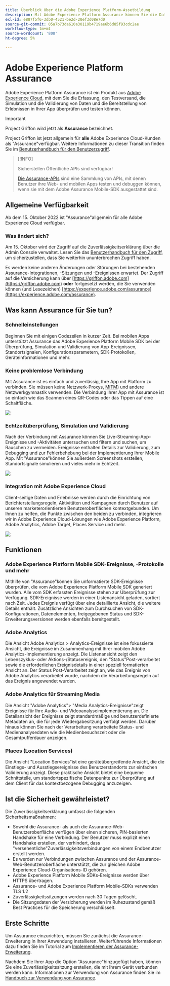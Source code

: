 ```yaml
---
title: Überblick über die Adobe Experience Platform-Assetbildung
description: Mit Adobe Experience Platform Assurance können Sie die Datenerfassung und die Bereitstellung von Erlebnissen in Ihren Mobile Apps untersuchen, testen, simulieren und überprüfen.
exl-id: e887f5f6-3db0-4521-be2d-20ef3d08e7d0
source-git-commit: 05a7b73da610a30119b4719ae6b6d85f93cdc2ae
workflow-type: tm+mt
source-wordcount: '808'
ht-degree: 5%

---
```


# Adobe Experience Platform Assurance

Adobe Experience Platform Assurance ist ein Produkt aus [Adobe Experience Cloud](https://www.adobe.com/experience-cloud.html), mit dem Sie die Erfassung, den Testversand, die Simulation und die Validierung von Daten und die Bereitstellung von Erlebnissen in Ihrer App überprüfen und testen können.

>[!IMPORTANT]
>
> Project Griffon wird jetzt als **Assurance** bezeichnet.
>
> Project Griffon ist jetzt allgemein für **alle** Adobe Experience Cloud-Kunden als &quot;Assurance&quot;verfügbar. Weitere Informationen zu dieser Transition finden Sie im [Benutzerhandbuch für den Benutzerzugriff](./user-access.md).

>[!INFO]
>
>Sicherstellen Öffentliche APIs sind verfügbar!
>
>[Die Assurance-APIs](https://developer.adobe.com/adobe-assurance-public-apis/) sind eine Sammlung von APIs, mit denen Benutzer ihre Web- und mobilen Apps testen und debuggen können, wenn sie mit dem Adobe Assurance Mobile-SDK ausgestattet sind.

## Allgemeine Verfügbarkeit

Ab dem 15. Oktober 2022 ist &quot;Assurance&quot;allgemein für alle Adobe Experience Cloud verfügbar.

### Was ändert sich?

Am 15. Oktober wird der Zugriff auf die Zuverlässigkeitserklärung über die Admin Console verwaltet. Lesen Sie das [Benutzerhandbuch für den Zugriff](./user-access.md), um sicherzustellen, dass Sie weiterhin ununterbrochen Zugriff haben.

Es werden keine anderen Änderungen oder Störungen bei bestehenden Assurance-Integrationen, -Sitzungen und -Ereignissen erwartet. Der Zugriff auf die Versicherung kann über [https://griffon.adobe.com](https://griffon.adobe.com) **oder** fortgesetzt werden, die Sie verwenden können (und Lesezeichen) [https://experience.adobe.com/assurance](https://experience.adobe.com/assurance).

## Was kann Assurance für Sie tun?

### Schnelleinstellungen

Beginnen Sie mit einigen Codezeilen in kurzer Zeit. Bei mobilen Apps unterstützt Assurance das Adobe Experience Platform Mobile SDK bei der Überprüfung, Simulation und Validierung von App-Ereignissen, Standortsignalen, Konfigurationsparametern, SDK-Protokollen, Geräteinformationen und mehr.

### Keine problemlose Verbindung

Mit Assurance ist es einfach und zuverlässig, Ihre App mit Platform zu verbinden. Sie müssen keine Netzwerk-Proxys, [MiTM](https://en.wikipedia.org/wiki/Man-in-the-middle_attack)) und andere Netzwerkgymnastik verwenden. Die Verbindung Ihrer App mit Assurance ist so einfach wie das Scannen eines QR-Codes oder das Tippen auf eine Schaltfläche.

![](./images/index/no-hassle-connection.png)

### Echtzeitüberprüfung, Simulation und Validierung

Nach der Verbindung mit Assurance können Sie Live-Streaming-App-Ereignisse und -Aktivitäten untersuchen und filtern und suchen, um Rauschen zu vermeiden. Ereignisse enthalten Details zur Validierung, zum Debugging und zur Fehlerbehebung bei der Implementierung Ihrer Mobile App. Mit &quot;Assurance&quot;können Sie außerdem Screenshots erstellen, Standortsignale simulieren und vieles mehr in Echtzeit.

![](./images/index/real-time-insepction.png)

### Integration mit Adobe Experience Cloud

Client-seitige Daten und Erlebnisse werden durch die Einrichtung von Berichterstellungsregeln, Aktivitäten und Kampagnen durch Benutzer auf unseren marketerorientierten Benutzeroberflächen kontextgebunden. Um Ihnen zu helfen, die Punkte zwischen den beiden zu verbinden, integrieren wir in Adobe Experience Cloud-Lösungen wie Adobe Experience Platform, Adobe Analytics, Adobe Target, Places Service und mehr.

![](./images/index/integration.png)

## Funktionen

### Adobe Experience Platform Mobile SDK-Ereignisse, -Protokolle und mehr

Mithilfe von &quot;Assurance&quot;können Sie unformatierte SDK-Ereignisse überprüfen, die vom Adobe Experience Platform Mobile SDK generiert wurden. Alle vom SDK erfassten Ereignisse stehen zur Überprüfung zur Verfügung. SDK-Ereignisse werden in einer Listenansicht geladen, sortiert nach Zeit. Jedes Ereignis verfügt über eine detaillierte Ansicht, die weitere Details enthält. Zusätzliche Ansichten zum Durchsuchen von SDK-Konfigurationen, Datenelementen, freigegebenen Status und SDK-Erweiterungsversionen werden ebenfalls bereitgestellt.

### Adobe Analytics

Die Ansicht Adobe Analytics > Analytics-Ereignisse ist eine fokussierte Ansicht, die Ereignisse im Zusammenhang mit Ihrer mobilen Adobe Analytics-Implementierung anzeigt. Die Listenansicht zeigt den Lebenszyklus- oder Aktions-/Statusereignis, den &quot;Status&quot;Post-verarbeitet sowie die erforderlichen Ereignisdetails in einer speziell formatierten Ansicht an. Der Status Post-Verarbeitet zeigt an, wie das Ereignis von Adobe Analytics verarbeitet wurde, nachdem die Verarbeitungsregeln auf das Ereignis angewendet wurden.

### Adobe Analytics für Streaming Media

Die Ansicht &quot;Adobe Analytics&quot;> &quot;Media Analytics-Ereignisse&quot;zeigt Ereignisse für Ihre Audio- und Videoanalyseimplementierung an. Die Detailansicht der Ereignisse zeigt standardmäßige und benutzerdefinierte Metadaten an, die für jede Wiedergabesitzung verfolgt werden. Darüber hinaus können Sie nach der Verarbeitung verarbeitete Status- und Medienanalysedaten wie die Medienbesuchszeit oder die Gesamtpufferdauer anzeigen.

### Places (Location Services)

Die Ansicht &quot;Location Services&quot;ist eine geräteübergreifende Ansicht, die die Einstiegs- und Ausstiegsereignisse des Benutzerstandorts zur einfachen Validierung anzeigt. Diese praktische Ansicht bietet eine bequeme Schnittstelle, um standortspezifische Datenpunkte zur Überprüfung auf dem Client für das kontextbezogene Debugging anzuzeigen.

## Ist die Sicherheit gewährleistet?

Die Zuverlässigkeitserklärung umfasst die folgenden Sicherheitsmaßnahmen:

* Sowohl die Assurance- als auch die Assurance-Web-Benutzeroberfläche verfügen über einen sicheren, PIN-basierten Handshake für eine Verbindung. Der Benutzer muss explizit einen Handshake erstellen, der verhindert, dass &quot;versehentliche&quot;Zuverlässigkeitsverbindungen von einem Endbenutzer erstellt werden.
* Es werden nur Verbindungen zwischen Assurance und der Assurance-Web-Benutzeroberfläche unterstützt, die zur gleichen Adobe Experience Cloud-Organisations-ID gehören.
* Adobe Experience Platform Mobile SDKs-Ereignisse werden über HTTPS übertragen.
* Assurance- und Adobe Experience Platform Mobile-SDKs verwenden TLS 1.2
* Zuverlässigkeitssitzungen werden nach 30 Tagen gelöscht.
* Die Sitzungsdaten der Versicherung werden im Ruhezustand gemäß Best Practices für die Speicherung verschlüsselt.

## Erste Schritte

Um Assurance einzurichten, müssen Sie zunächst die Assurance-Erweiterung in Ihrer Anwendung installieren. Weiterführende Informationen dazu finden Sie im Tutorial zum [Implementieren der Assurance-Erweiterung](https://developer.adobe.com/client-sdks/documentation/platform-assurance-sdk/#add-the-aep-assurance-extension-to-your-app).

Nachdem Sie Ihrer App die Option &quot;Assurance&quot;hinzugefügt haben, können Sie eine Zuverlässigkeitssitzung erstellen, die mit Ihrem Gerät verbunden werden kann. Informationen zur Verwendung von Assurance finden Sie im [Handbuch zur Verwendung von Assurance](./tutorials/using-assurance.md).
